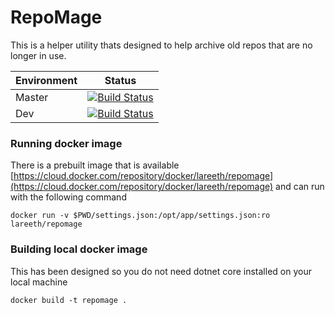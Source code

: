 # RepoMage
This is a helper utility thats designed to help archive old repos that are no longer in use.

| Environment | Status |
| ------------- |:-------------:|
| Master        | [![Build Status](https://travis-ci.org/lareeth/RepoMage.svg?branch=master)](https://travis-ci.org/lareeth/RepoMage) |
| Dev           | [![Build Status](https://travis-ci.org/lareeth/RepoMage.svg?branch=dev)](https://travis-ci.org/lareeth/RepoMage) |

### Running docker image
There is a prebuilt image that is available [https://cloud.docker.com/repository/docker/lareeth/repomage](https://cloud.docker.com/repository/docker/lareeth/repomage) and can run with the following command

```
docker run -v $PWD/settings.json:/opt/app/settings.json:ro lareeth/repomage
```

### Building local docker image
This has been designed so you do not need dotnet core installed on your local machine
```
docker build -t repomage .
```